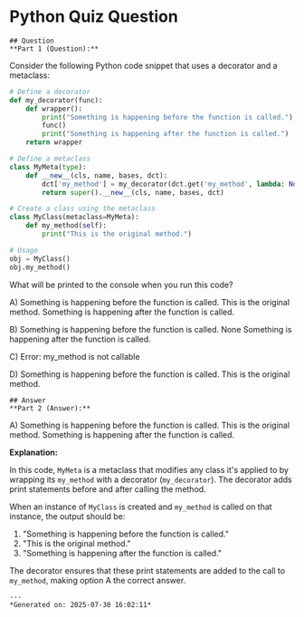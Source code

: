 # Python Quiz Question
    
    ## Question
    **Part 1 (Question):**

Consider the following Python code snippet that uses a decorator and a metaclass:

```python
# Define a decorator
def my_decorator(func):
    def wrapper():
        print("Something is happening before the function is called.")
        func()
        print("Something is happening after the function is called.")
    return wrapper

# Define a metaclass
class MyMeta(type):
    def __new__(cls, name, bases, dct):
        dct['my_method'] = my_decorator(dct.get('my_method', lambda: None))
        return super().__new__(cls, name, bases, dct)

# Create a class using the metaclass
class MyClass(metaclass=MyMeta):
    def my_method(self):
        print("This is the original method.")

# Usage
obj = MyClass()
obj.my_method()
```

What will be printed to the console when you run this code?

A) Something is happening before the function is called. This is the original method. Something is happening after the function is called.

B) Something is happening before the function is called. None Something is happening after the function is called.

C) Error: my_method is not callable

D) Something is happening before the function is called. This is the original method.
    
    ## Answer
    **Part 2 (Answer):**

A) Something is happening before the function is called. This is the original method. Something is happening after the function is called.

**Explanation:**

In this code, `MyMeta` is a metaclass that modifies any class it's applied to by wrapping its `my_method` with a decorator (`my_decorator`). The decorator adds print statements before and after calling the method.

When an instance of `MyClass` is created and `my_method` is called on that instance, the output should be:

1. "Something is happening before the function is called."
2. "This is the original method."
3. "Something is happening after the function is called."

The decorator ensures that these print statements are added to the call to `my_method`, making option A the correct answer.
    
    ---
    *Generated on: 2025-07-30 16:02:11*
    